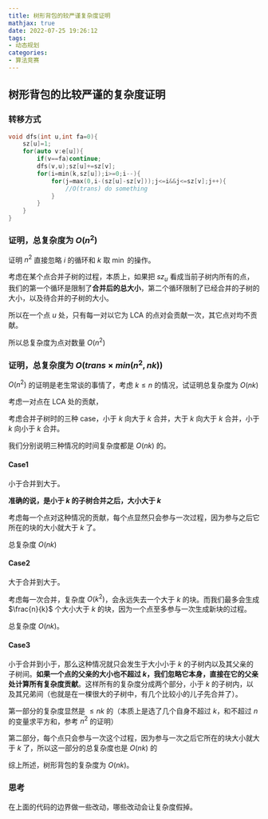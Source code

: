 ```yaml
---
title: 树形背包的较严谨复杂度证明
mathjax: true
date: 2022-07-25 19:26:12
tags:
- 动态规划
categories:
- 算法竞赛
---
```


## 树形背包的比较严谨的复杂度证明

### 转移方式

```cpp
void dfs(int u,int fa=0){
	sz[u]=1;
	for(auto v:e[u]){
		if(v==fa)continue;
		dfs(v,u);sz[u]+=sz[v];
		for(i=min(k,sz[u]);i>=0;i--){
			for(j=max(0,i-(sz[u]-sz[v]));j<=i&&j<=sz[v];j++){
                //O(trans) do something
			}
		}
	}
}
```

### 证明，总复杂度为 $O(n^2)$

证明 $n^2$ 直接忽略 $i$ 的循环和 $k$ 取 $\min$ 的操作。

考虑在某个点合并子树的过程，本质上，如果把 $sz_u$ 看成当前子树内所有的点，我们的第一个循环是限制了**合并后的总大小**，第二个循环限制了已经合并的子树的大小，以及待合并的子树的大小。

所以在一个点 $u$ 处，只有每一对以它为 LCA 的点对会贡献一次，其它点对均不贡献。

所以总复杂度为点对数量 $O(n^2)$

### 证明，总复杂度为 $O(trans\times min(n^2,nk))$

$O(n^2)$ 的证明是老生常谈的事情了，考虑 $k\leq n$ 的情况，试证明总复杂度为 $O(nk)$

考虑一对点在 LCA 处的贡献，

考虑合并子树时的三种 case，小于 $k$ 向大于 $k$ 合并，大于 $k$ 向大于 $k$ 合并，小于 $k$ 向小于 $k$ 合并。

我们分别说明三种情况的时间复杂度都是 $O(nk)$ 的。

#### Case1

小于合并到大于。

**准确的说，是小于 $k$ 的子树合并之后，大小大于 $k$**

考虑每一个点对这种情况的贡献，每个点显然只会参与一次过程，因为参与之后它所在的块的大小就大于 $k$ 了。

总复杂度 $O(nk)$

#### Case2

大于合并到大于。

考虑每一次合并，复杂度 $O(k^2)$，会永远失去一个大于 $k$ 的块。而我们最多会生成 $\frac{n}{k}$ 个大小大于 $k$ 的块，因为一个点至多参与一次生成新块的过程。

总复杂度 $O(nk)$。

#### Case3

小于合并到小于，那么这种情况就只会发生于大小小于 $k$ 的子树内以及其父亲的子树间。**如果一个点的父亲的大小也不超过 $k$，我们忽略它本身，直接在它的父亲处计算所有复杂度贡献**。这样所有的复杂度分成两个部分，小于 $k$ 的子树内，以及其兄弟间（也就是在一棵很大的子树中，有几个比较小的儿子先合并了）。

第一部分的复杂度显然是 $\leq nk$ 的（本质上是选了几个自身不超过 $k$，和不超过 $n$ 的变量求平方和，参考 $n^2$ 的证明）

第二部分，每个点只会参与一次这个过程，因为参与一次之后它所在的块大小就大于 $k$ 了，所以这一部分的总复杂度也是 $O(nk)$ 的

综上所述，树形背包的复杂度为 $O(nk)$。

### 思考

在上面的代码的边界做一些改动，哪些改动会让复杂度假掉。
